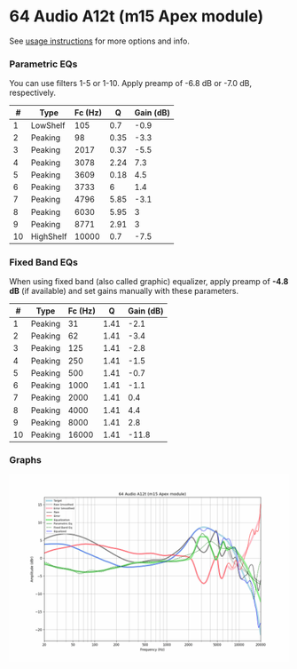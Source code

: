 # 64 Audio A12t (m15 Apex module)
See [usage instructions](https://github.com/jaakkopasanen/AutoEq#usage) for more options and info.

### Parametric EQs
You can use filters 1-5 or 1-10. Apply preamp of -6.8 dB or -7.0 dB, respectively.

|   # | Type      |   Fc (Hz) |    Q |   Gain (dB) |
|-----|-----------|-----------|------|-------------|
|   1 | LowShelf  |       105 | 0.7  |        -0.9 |
|   2 | Peaking   |        98 | 0.35 |        -3.3 |
|   3 | Peaking   |      2017 | 0.37 |        -5.5 |
|   4 | Peaking   |      3078 | 2.24 |         7.3 |
|   5 | Peaking   |      3609 | 0.18 |         4.5 |
|   6 | Peaking   |      3733 | 6    |         1.4 |
|   7 | Peaking   |      4796 | 5.85 |        -3.1 |
|   8 | Peaking   |      6030 | 5.95 |         3   |
|   9 | Peaking   |      8771 | 2.91 |         3   |
|  10 | HighShelf |     10000 | 0.7  |        -7.5 |

### Fixed Band EQs
When using fixed band (also called graphic) equalizer, apply preamp of **-4.8 dB** (if available) and set gains manually with these parameters.

|   # | Type    |   Fc (Hz) |    Q |   Gain (dB) |
|-----|---------|-----------|------|-------------|
|   1 | Peaking |        31 | 1.41 |        -2.1 |
|   2 | Peaking |        62 | 1.41 |        -3.4 |
|   3 | Peaking |       125 | 1.41 |        -2.8 |
|   4 | Peaking |       250 | 1.41 |        -1.5 |
|   5 | Peaking |       500 | 1.41 |        -0.7 |
|   6 | Peaking |      1000 | 1.41 |        -1.1 |
|   7 | Peaking |      2000 | 1.41 |         0.4 |
|   8 | Peaking |      4000 | 1.41 |         4.4 |
|   9 | Peaking |      8000 | 1.41 |         2.8 |
|  10 | Peaking |     16000 | 1.41 |       -11.8 |

### Graphs
![](./64%20Audio%20A12t%20(m15%20Apex%20module).png)
